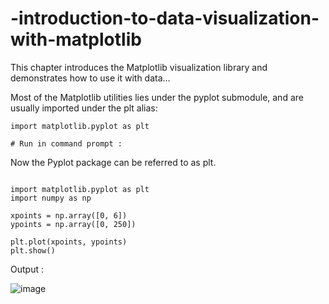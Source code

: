 # -introduction-to-data-visualization-with-matplotlib




This chapter introduces the Matplotlib visualization library and demonstrates how to use it with data...


Most of the Matplotlib utilities lies under the pyplot submodule, and are usually imported under the plt alias:


```
import matplotlib.pyplot as plt

# Run in command prompt : 

```

Now the Pyplot package can be referred to as plt.

```

import matplotlib.pyplot as plt
import numpy as np

xpoints = np.array([0, 6])
ypoints = np.array([0, 250])

plt.plot(xpoints, ypoints)
plt.show()

```
Output : 

![image](https://user-images.githubusercontent.com/77969007/236448783-3165bce3-45d1-4b0d-9f93-76ef518623e7.png)

